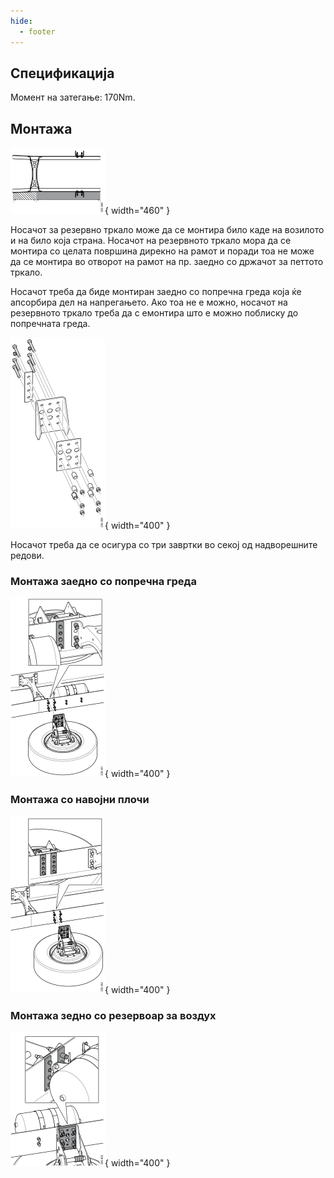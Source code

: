 ```yaml
---
hide:
  - footer
---
```



## Спецификација

Момент на затегање: 170Nm.

## Монтажа

![Image title](../images/b339398.svg){ width="460" }

Носачот за резервно тркало може да се монтира било каде на возилото и на било која страна. Носачот на резервното тркало мора да се монтира со целата површина дирекно на рамот и поради тоа не може да се монтира во отворот на рамот на пр. заедно со држачот за петтото тркало.

Носачот треба да биде монтиран заедно со попречна греда која ќе апсорбира дел на напрегањето. Ако тоа не е можно, носачот на резервното тркало треба да с емонтира што е можно поблиску до попречната греда.

![Image title](../images/b339399.svg){ width="400" }

Носачот треба да се осигура со три завртки во секој од надворешните редови.

### Монтажа заедно со попречна греда

![Image title](../images/b339401.svg){ width="400" }

### Монтажа со навојни плочи

![Image title](../images/b339402.svg){ width="400" }

### Монтажа зедно со резервоар за воздух

![Image title](../images/b339403.svg){ width="400" }


